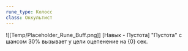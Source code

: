 ```yaml
---
rune_type: Колосс
class: Оккультист
---
```

![[Temp/Placeholder_Rune_Buff.png]]
[Навык - Пустота] "Пустота" с шансом 30% вызывает у цели оцепенение на {0} сек.
